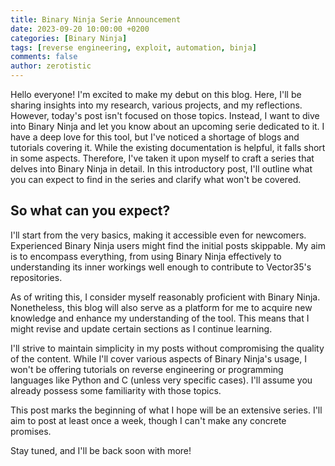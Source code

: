 ```yaml
---
title: Binary Ninja Serie Announcement
date: 2023-09-20 10:00:00 +0200
categories: [Binary Ninja]
tags: [reverse engineering, exploit, automation, binja]
comments: false
author: zerotistic
---
```


Hello everyone! I'm excited to make my debut on this blog. Here, I'll be sharing insights into my research, various projects, and my reflections. However, today's post isn't focused on those topics. Instead, I want to dive into Binary Ninja and let you know about an upcoming serie dedicated to it. I have a deep love for this tool, but I've noticed a shortage of blogs and tutorials covering it. While the existing documentation is helpful, it falls short in some aspects. Therefore, I've taken it upon myself to craft a series that delves into Binary Ninja in detail. In this introductory post, I'll outline what you can expect to find in the series and clarify what won't be covered. 

## So what can you expect? 
I'll start from the very basics, making it accessible even for newcomers. Experienced Binary Ninja users might find the initial posts skippable. My aim is to encompass everything, from using Binary Ninja effectively to understanding its inner workings well enough to contribute to Vector35's repositories.

As of writing this, I consider myself reasonably proficient with Binary Ninja. Nonetheless, this blog will also serve as a platform for me to acquire new knowledge and enhance my understanding of the tool. This means that I might revise and update certain sections as I continue learning.

I'll strive to maintain simplicity in my posts without compromising the quality of the content. While I'll cover various aspects of Binary Ninja's usage, I won't be offering tutorials on reverse engineering or programming languages like Python and C (unless very specific cases). I'll assume you already possess some familiarity with those topics.

This post marks the beginning of what I hope will be an extensive series. I'll aim to post at least once a week, though I can't make any concrete promises.

Stay tuned, and I'll be back soon with more!
